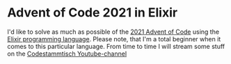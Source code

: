 # Advent of Code 2021 in Elixir

I'd like to solve as much as possible of the [2021 Advent of Code][aoc2021] using the [Elixir programming language][elixir]. Please note, that I'm a total beginner when it comes to this particular language. From time to time I will stream some stuff on the [Codestammtisch Youtube-channel][cst-yt]

[cst-yt]: https://www.youtube.com/channel/UC9307_3W3-R4FucImhu09kg
[aoc2021]: https://adventofcode.com/2021/
[elixir]: https://elixir-lang.org/
